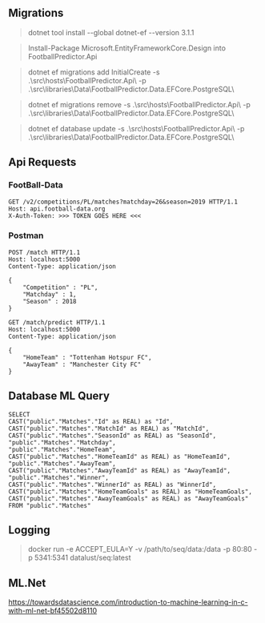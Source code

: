 
## Migrations

> dotnet tool install --global dotnet-ef --version 3.1.1

> Install-Package Microsoft.EntityFrameworkCore.Design into FootballPredictor.Api

> dotnet ef migrations add InitialCreate -s .\src\hosts\FootballPredictor.Api\ -p .\src\libraries\Data\FootballPredictor.Data.EFCore.PostgreSQL\

> dotnet ef migrations remove -s .\src\hosts\FootballPredictor.Api\ -p .\src\libraries\Data\FootballPredictor.Data.EFCore.PostgreSQL\

> dotnet ef database update -s .\src\hosts\FootballPredictor.Api\ -p .\src\libraries\Data\FootballPredictor.Data.EFCore.PostgreSQL\

## Api Requests

### FootBall-Data

```
GET /v2/competitions/PL/matches?matchday=26&season=2019 HTTP/1.1
Host: api.football-data.org
X-Auth-Token: >>> TOKEN GOES HERE <<<
```

### Postman

```
POST /match HTTP/1.1
Host: localhost:5000
Content-Type: application/json

{
	"Competition" : "PL",
	"Matchday" : 1,
	"Season" : 2018
}
```

```
GET /match/predict HTTP/1.1
Host: localhost:5000
Content-Type: application/json

{
	"HomeTeam" : "Tottenham Hotspur FC",
	"AwayTeam" : "Manchester City FC"
}
```

## Database ML Query

```
SELECT 
CAST("public"."Matches"."Id" as REAL) as "Id",
CAST("public"."Matches"."MatchId" as REAL) as "MatchId", 
CAST("public"."Matches"."SeasonId" as REAL) as "SeasonId", 
"public"."Matches"."Matchday",
"public"."Matches"."HomeTeam",
CAST("public"."Matches"."HomeTeamId" as REAL) as "HomeTeamId", 
"public"."Matches"."AwayTeam",
CAST("public"."Matches"."AwayTeamId" as REAL) as "AwayTeamId", 
"public"."Matches"."Winner",
CAST("public"."Matches"."WinnerId" as REAL) as "WinnerId", 
CAST("public"."Matches"."HomeTeamGoals" as REAL) as "HomeTeamGoals", 
CAST("public"."Matches"."AwayTeamGoals" as REAL) as "AwayTeamGoals"
FROM "public"."Matches"
```

## Logging

> docker run -e ACCEPT_EULA=Y   -v /path/to/seq/data:/data   -p 80:80   -p 5341:5341   datalust/seq:latest


## ML.Net
https://towardsdatascience.com/introduction-to-machine-learning-in-c-with-ml-net-bf45502d8110
